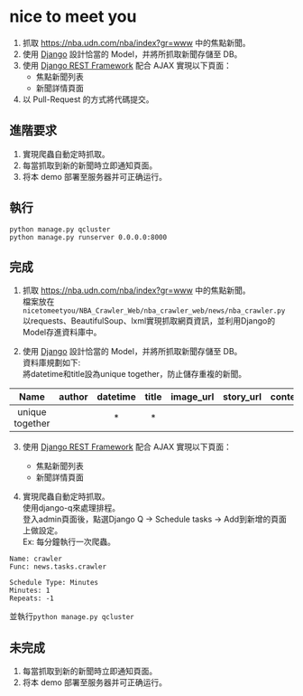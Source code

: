 # nice to meet you
1. 抓取 https://nba.udn.com/nba/index?gr=www 中的焦點新聞。
2. 使用 [Django](https://www.djangoproject.com/) 設計恰當的 Model，并將所抓取新聞存儲至 DB。
3. 使用 [Django REST Framework](http://www.django-rest-framework.org/) 配合 AJAX 實現以下頁面：
	 * 焦點新聞列表
	 * 新聞詳情頁面
4. 以 Pull-Request 的方式將代碼提交。
	
## 進階要求
1. 實現爬蟲自動定時抓取。
2. 每當抓取到新的新聞時立即通知頁面。
3. 将本 demo 部署至服务器并可正确运行。

## 執行  
`python manage.py qcluster`  
`python manage.py runserver 0.0.0.0:8000`    

## 完成  

1. 抓取 https://nba.udn.com/nba/index?gr=www 中的焦點新聞。  
檔案放在`nicetomeetyou/NBA_Crawler_Web/nba_crawler_web/news/nba_crawler.py`  
以requests、BeautifulSoup、lxml實現抓取網頁資訊，並利用Django的Model存進資料庫中。  

2. 使用 [Django](https://www.djangoproject.com/) 設計恰當的 Model，并將所抓取新聞存儲至 DB。  
資料庫規劃如下:  
將datetime和title設為unique together，防止儲存重複的新聞。  

|       Name        |  author  |  datetime  |  title  |  image_url  |  story_url  |  content  |  video_url  |
|:-----------------:|:--------:|:----------:|:-------:|:-----------:|:-----------:|:---------:|:-----------:|
|  unique together  |          |     *      |    *    |             |             |           |             |
3. 使用 [Django REST Framework](http://www.django-rest-framework.org/) 配合 AJAX 實現以下頁面：  
	 * 焦點新聞列表  
	 * 新聞詳情頁面  


4. 實現爬蟲自動定時抓取。  
使用django-q來處理排程。  
登入admin頁面後，點選Django Q -> Schedule tasks -> Add到新增的頁面上做設定。  
Ex: 每分鐘執行一次爬蟲。  
```
Name: crawler
Func: news.tasks.crawler

Schedule Type: Minutes
Minutes: 1
Repeats: -1
```  
並執行`python manage.py qcluster`  

## 未完成  
1. 每當抓取到新的新聞時立即通知頁面。  
2. 将本 demo 部署至服务器并可正确运行。  
